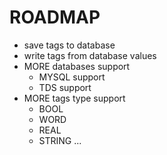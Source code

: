 ROADMAP
===
+ save tags to database
+ write tags from database values
+ MORE databases support
    - MYSQL support
    - TDS support
+ MORE tags type support
    - BOOL
    - WORD
    - REAL
    - STRING
...

